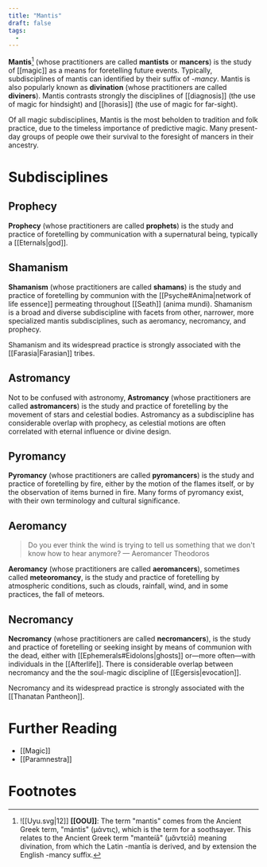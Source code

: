 ```yaml
---
title: "Mantis"
draft: false
tags:
  - 
---
```


**Mantis**[^man] (whose practitioners are called **mantists** or **mancers**) is the study of [[magic]] as a means for foretelling future events. Typically, subdisciplines of mantis can identified by their suffix of *-mancy*. Mantis is also popularly known as **divination** (whose practitioners are called **diviners**). Mantis contrasts strongly the disciplines of [[diagnosis]] (the use of magic for hindsight) and [[horasis]] (the use of magic for far-sight).

Of all magic subdisciplines, Mantis is the most beholden to tradition and folk practice, due to the timeless importance of predictive magic. Many present-day groups of people owe their survival to the foresight of mancers in their ancestry.

# Subdisciplines
## Prophecy
**Prophecy** (whose practitioners are called **prophets**) is the study and practice of foretelling by communication with a supernatural being, typically a [[Eternals|god]].

## Shamanism
**Shamanism** (whose practitioners are called **shamans**) is the study and practice of foretelling by communion with the [[Psyche#Anima|network of life essence]] permeating throughout [[Seath]] (anima mundi). Shamanism is a broad and diverse subdiscipline with facets from other, narrower, more specialized mantis subdisciplines, such as aeromancy, necromancy, and prophecy. 

Shamanism and its widespread practice is strongly associated with the [[Farasia|Farasian]] tribes.

## Astromancy
Not to be confused with astronomy, **Astromancy** (whose practitioners are called **astromancers**) is the study and practice of foretelling by the movement of stars and celestial bodies. Astromancy as a subdiscipline has considerable overlap with prophecy, as celestial motions are often correlated with eternal influence or divine design.

## Pyromancy
**Pyromancy** (whose practitioners are called **pyromancers**) is the study and practice of foretelling by fire, either by the motion of the flames itself, or by the observation of items burned in fire. Many forms of pyromancy exist, with their own terminology and cultural significance.

## Aeromancy
>Do you ever think the wind is trying to tell us something that we don't know how to hear anymore?
>— Aeromancer Theodoros

**Aeromancy** (whose practitioners are called **aeromancers**), sometimes called **meteoromancy**, is the study and practice of foretelling by atmospheric conditions, such as clouds, rainfall, wind, and in some practices, the fall of meteors.

## Necromancy
**Necromancy** (whose practitioners are called **necromancers**), is the study and practice of foretelling or seeking insight by means of communion with the dead, either with [[Ephemerals#Eidolons|ghosts]] or—more often—with individuals in the [[Afterlife]]. There is considerable overlap between necromancy and the the soul-magic discipline of [[Egersis|evocation]]. 

Necromancy and its widespread practice is strongly associated with the [[Thanatan Pantheon]].
# Further Reading
- [[Magic]]
- [[Paramnestra]]

# Footnotes
[^man]: ![[Uyu.svg|12]] **[[OOU]]**:  The term "mantis" comes from the Ancient Greek term, "mántis" (μάντις), which is the term for a soothsayer. This relates to the Ancient Greek term "manteíā" (μᾰντείᾱ) meaning divination, from which the Latin -mantīa is derived, and by extension the English -mancy suffix.